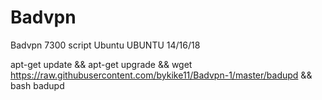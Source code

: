 # Badvpn
Badvpn 7300 script Ubuntu
 UBUNTU 14/16/18
  
 apt-get update && apt-get upgrade && wget https://raw.githubusercontent.com/bykike11/Badvpn-1/master/badupd && bash badupd
